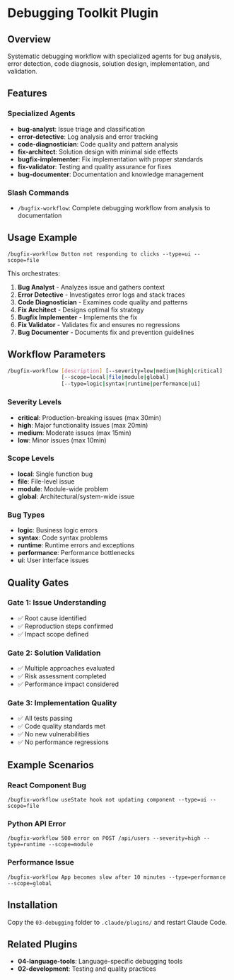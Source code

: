# Debugging Toolkit Plugin

## Overview
Systematic debugging workflow with specialized agents for bug analysis, error detection, code diagnosis, solution design, implementation, and validation.

## Features

### Specialized Agents
- **bug-analyst**: Issue triage and classification
- **error-detective**: Log analysis and error tracking
- **code-diagnostician**: Code quality and pattern analysis
- **fix-architect**: Solution design with minimal side effects
- **bugfix-implementer**: Fix implementation with proper standards
- **fix-validator**: Testing and quality assurance for fixes
- **bug-documenter**: Documentation and knowledge management

### Slash Commands
- `/bugfix-workflow`: Complete debugging workflow from analysis to documentation

## Usage Example

```
/bugfix-workflow Button not responding to clicks --type=ui --scope=file
```

This orchestrates:
1. **Bug Analyst** - Analyzes issue and gathers context
2. **Error Detective** - Investigates error logs and stack traces
3. **Code Diagnostician** - Examines code quality and patterns
4. **Fix Architect** - Designs optimal fix strategy
5. **Bugfix Implementer** - Implements the fix
6. **Fix Validator** - Validates fix and ensures no regressions
7. **Bug Documenter** - Documents fix and prevention guidelines

## Workflow Parameters

```bash
/bugfix-workflow [description] [--severity=low|medium|high|critical]
                 [--scope=local|file|module|global]
                 [--type=logic|syntax|runtime|performance|ui]
```

### Severity Levels
- **critical**: Production-breaking issues (max 30min)
- **high**: Major functionality issues (max 20min)
- **medium**: Moderate issues (max 15min)
- **low**: Minor issues (max 10min)

### Scope Levels
- **local**: Single function bug
- **file**: File-level issue
- **module**: Module-wide problem
- **global**: Architectural/system-wide issue

### Bug Types
- **logic**: Business logic errors
- **syntax**: Code syntax problems
- **runtime**: Runtime errors and exceptions
- **performance**: Performance bottlenecks
- **ui**: User interface issues

## Quality Gates

### Gate 1: Issue Understanding
- ✅ Root cause identified
- ✅ Reproduction steps confirmed
- ✅ Impact scope defined

### Gate 2: Solution Validation
- ✅ Multiple approaches evaluated
- ✅ Risk assessment completed
- ✅ Performance impact considered

### Gate 3: Implementation Quality
- ✅ All tests passing
- ✅ Code quality standards met
- ✅ No new vulnerabilities
- ✅ No performance regressions

## Example Scenarios

### React Component Bug
```
/bugfix-workflow useState hook not updating component --type=ui --scope=file
```

### Python API Error
```
/bugfix-workflow 500 error on POST /api/users --severity=high --type=runtime --scope=module
```

### Performance Issue
```
/bugfix-workflow App becomes slow after 10 minutes --type=performance --scope=global
```

## Installation

Copy the `03-debugging` folder to `.claude/plugins/` and restart Claude Code.

## Related Plugins

- **04-language-tools**: Language-specific debugging tools
- **02-development**: Testing and quality practices
